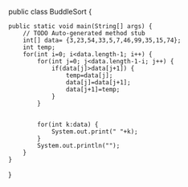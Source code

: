 
public class BuddleSort {

	public static void main(String[] args) {
		// TODO Auto-generated method stub
		int[] data= {3,23,54,33,5,7,46,99,35,15,74};
		int temp;
		for(int i=0; i<data.length-1; i++) {
			for(int j=0; j<data.length-1-i; j++) {
				if(data[j]>data[j+1]) {
					temp=data[j];
					data[j]=data[j+1];
					data[j+1]=temp;
				}
			}
			
			
			for(int k:data) {
				System.out.print(" "+k);
			}
			System.out.println("");
		}		
	}

}
